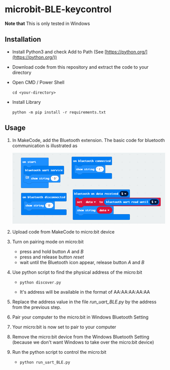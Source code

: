 # microbit-BLE-keycontrol

**Note that** This is only tested in Windows

## Installation

- Install Python3 and check Add to Path (See [https://python.org/](https://python.org/))
- Download code from this repository and extract the code to your directory
- Open CMD / Power Shell

    ```cd <your-directory>```

- Install Library

    ```python -m pip install -r requirements.txt```

## Usage

1. In MakeCode, add the Bluetooth extension. The basic code for bluetooth communication is illustrated as

    ![alt text](/images/uart_BLE.png)

2. Upload code from MakeCode to micro:bit device

3. Turn on pairing mode on micro:bit

   - press and hold button *A* and *B*
   - press and release button *reset*
   - wait until the Bluetooth icon appear, release button *A* and *B*
  
4. Use python script to find the physical address of the micro:bit

   - ```python discover.py```

   - It's address will be available in the format of AA:AA:AA:AA:AA

5. Replace the address value in the file *run_uart_BLE.py* by the address from the previous step.

6. Pair your computer to the micro:bit in Windows Bluetooth Setting

7. Your micro:bit is now set to pair to your computer

8. Remove the micro:bit device from the Windows Bluetooth Setting (because we don't want Windows to take over the micro:bit device)

9. Run the python script to control the micro:bit

   - ```python run_uart_BLE.py```
  
